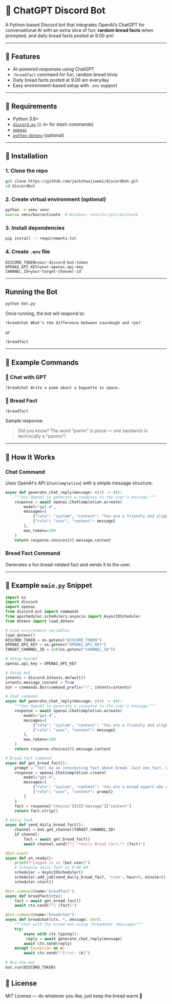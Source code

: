 # 🍞 ChatGPT Discord Bot

A Python-based Discord bot that integrates OpenAI’s ChatGPT for conversational AI with an extra slice of fun: **random bread facts** when prompted, and daily bread facts posted at 9.00 am!

---

## 🍞 Features

* AI-powered responses using ChatGPT
* `!breadfact` command for fun, random bread trivia
* Daily bread facts posted at 9.00 am everyday
* Easy environment-based setup with `.env` support


---

## 🍞 Requirements

* Python 3.8+
* [`discord.py`](https://github.com/Rapptz/discord.py) (`2.0+` for slash commands)
* [`openai`](https://pypi.org/project/openai/)
* [`python-dotenv`](https://pypi.org/project/python-dotenv/) (optional)

---

## 🍞 Installation

### 1. Clone the repo

```bash
git clone https://github.com/jackshaojiewei/discordbot.git
cd discordbot
```

### 2. Create virtual environment (optional)

```bash
python -m venv venv
source venv/bin/activate  # Windows: venv\Scripts\activate
```

### 3. Install dependencies

```bash
pip install -r requirements.txt
```

### 4. Create `.env` file

```env
DISCORD_TOKEN=your-discord-bot-token
OPENAI_API_KEY=your-openai-api-key
CHANNEL_ID=your-target-channel-id
```

---

## Running the Bot

```bash
python bot.py
```

Once running, the bot will respond to:

```
!breadchat What’s the difference between sourdough and rye?
```

or

```
!breadfact
```

---

## 🍞 Example Commands

### 🍞 Chat with GPT

```text
!breadchat Write a poem about a baguette in space.
```

### 🍞 Bread Fact

```text
!breadfact
```

Sample response:

> Did you know? The word "panini" is plural — one sandwich is technically a "panino"!

---

## 🍞 How It Works

### Chat Command

Uses OpenAI's API (`ChatCompletion`) with a simple message structure:

```python
async def generate_chat_reply(message: str) -> str:
    """Use OpenAI to generate a response to the user's message."""
    response = await openai.ChatCompletion.acreate(
        model="gpt-4",
        messages=[
            {"role": "system", "content": "You are a friendly and slightly silly bread expert chatbot."},
            {"role": "user", "content": message}
        ],
        max_tokens=200
    )
    return response.choices[0].message.content
```

### Bread Fact Command

Generates a fun bread-related fact and sends it to the user.

---

## 🍞 Example `main.py` Snippet

```python
import os
import discord
import openai
from discord.ext import commands
from apscheduler.schedulers.asyncio import AsyncIOScheduler
from dotenv import load_dotenv

# Load environment variables
load_dotenv()
DISCORD_TOKEN = os.getenv("DISCORD_TOKEN")
OPENAI_API_KEY = os.getenv("OPENAI_API_KEY")
TARGET_CHANNEL_ID = int(os.getenv("CHANNEL_ID"))

# Setup OpenAI
openai.api_key = OPENAI_API_KEY

# Setup bot
intents = discord.Intents.default()
intents.message_content = True
bot = commands.Bot(command_prefix="!", intents=intents)

# Chat command
async def generate_chat_reply(message: str) -> str:
    """Use OpenAI to generate a response to the user's message."""
    response = await openai.ChatCompletion.acreate(
        model="gpt-4",
        messages=[
            {"role": "system", "content": "You are a friendly and slightly silly bread expert chatbot."},
            {"role": "user", "content": message}
        ],
        max_tokens=200
    )
    return response.choices[0].message.content

# Bread fact command
async def get_bread_fact():
    prompt = "Tell me an interesting fact about bread. Just one fact. Keep it fun but informative."
    response = openai.ChatCompletion.create(
        model="gpt-4",
        messages=[
            {"role": "system", "content": "You are a bread expert who gives fun and surprising bread facts."},
            {"role": "user", "content": prompt}
        ]
    )
    fact = response["choices"][0]["message"]["content"]
    return fact.strip()

# Daily task
async def send_daily_bread_fact():
    channel = bot.get_channel(TARGET_CHANNEL_ID)
    if channel:
        fact = await get_bread_fact()
        await channel.send(f"🍞 **Daily Bread Fact:** {fact}")

@bot.event
async def on_ready():
    print(f"Logged in as {bot.user}")
    # Schedule daily fact at 9:00 AM
    scheduler = AsyncIOScheduler()
    scheduler.add_job(send_daily_bread_fact, 'cron', hour=9, minute=0)
    scheduler.start()

@bot.command(name='breadfact')
async def breadfact(ctx):
    fact = await get_bread_fact()
    await ctx.send(f"🍞 {fact}")

@bot.command(name="breadchat")
async def breadchat(ctx, *, message: str):
    """Chat with the bread bot using !breadchat <message>"""
    try:
        async with ctx.typing():
         reply = await generate_chat_reply(message)
        await ctx.send(reply)
    except Exception as e:
        await ctx.send(f"Error: {e}")
        
# Run the bot
bot.run(DISCORD_TOKEN)

```

## 🍞 License

MIT License — do whatever you like, just keep the bread warm 🍞
